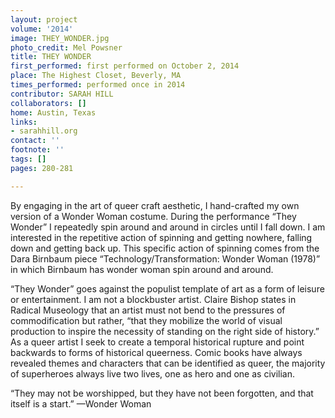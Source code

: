 ```yaml
---
layout: project
volume: '2014'
image: THEY_WONDER.jpg
photo_credit: Mel Powsner
title: THEY WONDER
first_performed: first performed on October 2, 2014
place: The Highest Closet, Beverly, MA
times_performed: performed once in 2014
contributor: SARAH HILL
collaborators: []
home: Austin, Texas
links:
- sarahhill.org
contact: ''
footnote: ''
tags: []
pages: 280-281

---
```


By engaging in the art of queer craft aesthetic, I hand-crafted my own version of a Wonder Woman costume. During the performance “They Wonder” I repeatedly spin around and around in circles until I fall down. I am interested in the repetitive action of spinning and getting nowhere, falling down and getting back up. This specific action of spinning comes from the Dara Birnbaum piece “Technology/Transformation: Wonder Woman (1978)” in which Birnbaum has wonder woman spin around and around.

“They Wonder” goes against the populist template of art as a form of leisure or entertainment. I am not a blockbuster artist. Claire Bishop states in Radical Museology that an artist must not bend to the pressures of commodification but rather, “that they mobilize the world of visual production to inspire the necessity of standing on the right side of history.” As a queer artist I seek to create a temporal historical rupture and point backwards to forms of historical queerness. Comic books have always revealed themes and characters that can be identified as queer, the majority of superheroes always live two lives, one as hero and one as civilian.

“They may not be worshipped, but they have not been forgotten, and that itself is a start.” —Wonder Woman
